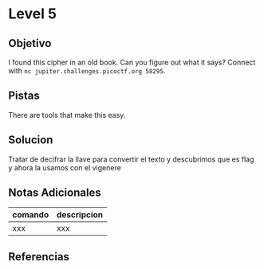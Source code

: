 # Level 5
## Objetivo
I found this cipher in an old book. Can you figure out what it says? Connect with `nc jupiter.challenges.picoctf.org 58295`.
## Pistas
There are tools that make this easy.
## Solucion
Tratar de decifrar la llave para convertir el texto y descubrimos que es flag y ahora la usamos con el vigenere


## Notas Adicionales
|comando|descripcion|
|-------|-----------|
|xxx|xxx|
## Referencias